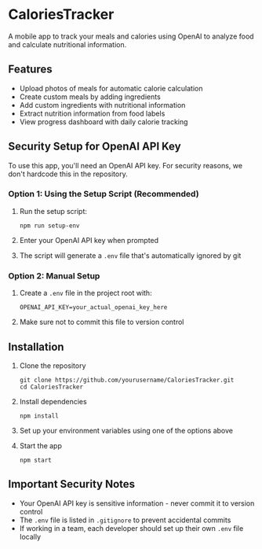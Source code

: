 # CaloriesTracker

A mobile app to track your meals and calories using OpenAI to analyze food and calculate nutritional information.

## Features

- Upload photos of meals for automatic calorie calculation
- Create custom meals by adding ingredients
- Add custom ingredients with nutritional information
- Extract nutrition information from food labels
- View progress dashboard with daily calorie tracking

## Security Setup for OpenAI API Key

To use this app, you'll need an OpenAI API key. For security reasons, we don't hardcode this in the repository.

### Option 1: Using the Setup Script (Recommended)

1. Run the setup script:
   ```
   npm run setup-env
   ```

2. Enter your OpenAI API key when prompted

3. The script will generate a `.env` file that's automatically ignored by git

### Option 2: Manual Setup

1. Create a `.env` file in the project root with:
   ```
   OPENAI_API_KEY=your_actual_openai_key_here
   ```

2. Make sure not to commit this file to version control

## Installation

1. Clone the repository
   ```
   git clone https://github.com/yourusername/CaloriesTracker.git
   cd CaloriesTracker
   ```

2. Install dependencies
   ```
   npm install
   ```

3. Set up your environment variables using one of the options above

4. Start the app
   ```
   npm start
   ```

## Important Security Notes

- Your OpenAI API key is sensitive information - never commit it to version control
- The `.env` file is listed in `.gitignore` to prevent accidental commits
- If working in a team, each developer should set up their own `.env` file locally 
